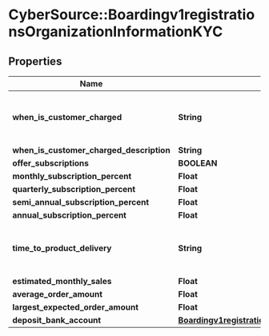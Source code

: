 # CyberSource::Boardingv1registrationsOrganizationInformationKYC

## Properties
Name | Type | Description | Notes
------------ | ------------- | ------------- | -------------
**when_is_customer_charged** | **String** | Possible values: - ONETIMEBEFORE - ONETIMEAFTER - OTHER | 
**when_is_customer_charged_description** | **String** |  | [optional] 
**offer_subscriptions** | **BOOLEAN** |  | 
**monthly_subscription_percent** | **Float** |  | [optional] 
**quarterly_subscription_percent** | **Float** |  | [optional] 
**semi_annual_subscription_percent** | **Float** |  | [optional] 
**annual_subscription_percent** | **Float** |  | [optional] 
**time_to_product_delivery** | **String** | Possible values: - INSTANT - UPTO2 - UPTO5 - UPTO10 - GREATERTHAN10 | 
**estimated_monthly_sales** | **Float** |  | 
**average_order_amount** | **Float** |  | 
**largest_expected_order_amount** | **Float** |  | 
**deposit_bank_account** | [**Boardingv1registrationsOrganizationInformationKYCDepositBankAccount**](Boardingv1registrationsOrganizationInformationKYCDepositBankAccount.md) |  | [optional] 


